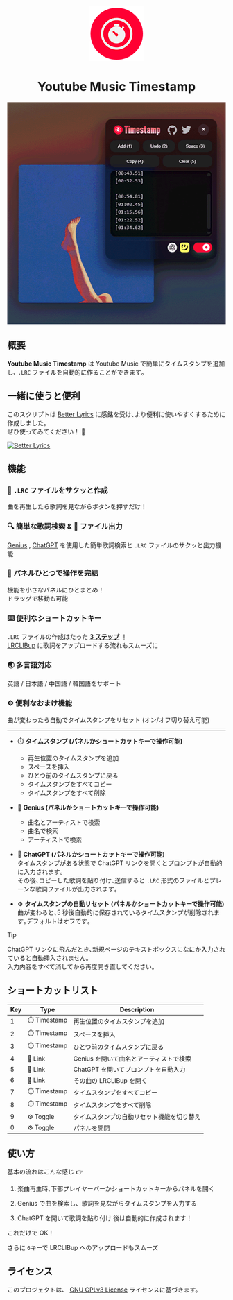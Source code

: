 <p align="center">
 <img src="./images/icons/normal/icon-128.webp" height="128" alt="Logo">
 <h1 align="center">Youtube Music Timestamp</h1>
</p>

<p align="center">
 <img src="./images/assets/cover.webp" height="512" alt="Cover">
</p>

## 概要

**Youtube Music Timestamp** は Youtube Music で簡単にタイムスタンプを追加し､ `.LRC` ファイルを自動的に作ることができます｡

<!-- ## DownloadG -->

## 一緒に使うと便利

このスクリプトは [Better Lyrics](https://chromewebstore.google.com/detail/better-lyrics-lyrics-for/effdbpeggelllpfkjppbokhmmiinhlmg) に感銘を受け､より便利に使いやすくするために作成しました｡  
ぜひ使ってみてください！ 🤝

[![Better Lyrics](https://developer.chrome.com/static/docs/webstore/branding/image/206x58-chrome-web-bcb82d15b2486.png)](https://chromewebstore.google.com/detail/better-lyrics-lyrics-for/effdbpeggelllpfkjppbokhmmiinhlmg)

## 機能

### 🎵 `.LRC` ファイルをサクッと作成

曲を再生したら歌詞を見ながらボタンを押すだけ！

### 🔍 簡単な歌詞検索 & 📂 ファイル出力

[Genius](https://genius.com) , [ChatGPT](https://chatgpt.com) を使用した簡単歌詞検索と `.LRC` ファイルのサクッと出力機能

### 🧩 パネルひとつで操作を完結

機能を小さなパネルにひとまとめ！  
ドラッグで移動も可能

### ⌨️ 便利なショートカットキー

`.LRC` ファイルの作成はたった [**3 ステップ**](#使い方) ！  
 [LRCLIBup](https://lrclibup.boidu.dev) に歌詞をアップロードする流れもスムーズに

### 🌏 多言語対応

英語 / 日本語 / 中国語 / 韓国語をサポート

### ⚙️ 便利なおまけ機能

曲が変わったら自動でタイムスタンプをリセット (オン/オフ切り替え可能)

---

- ⏱️ **タイムスタンプ (パネルかショートカットキーで操作可能)**

  - 再生位置のタイムスタンプを追加
  - スペースを挿入
  - ひとつ前のタイムスタンプに戻る
  - タイムスタンプをすべてコピー
  - タイムスタンプをすべて削除

- 🔗 **Genius (パネルかショートカットキーで操作可能)**

  - 曲名とアーティストで検索
  - 曲名で検索
  - アーティストで検索

- 🔗 **ChatGPT (パネルかショートカットキーで操作可能)**  
  タイムスタンプがある状態で ChatGPT リンクを開くとプロンプトが自動的に入力されます｡  
  その後､コピーした歌詞を貼り付け､送信すると `.LRC` 形式のファイルとプレーンな歌詞ファイルが出力されます｡

- ⚙️ **タイムスタンプの自動リセット (パネルかショートカットキーで操作可能)**  
  曲が変わると､5 秒後自動的に保存されているタイムスタンプが削除されます｡デフォルトはオフです｡

> [!TIP]
> ChatGPT リンクに飛んだとき､新規ページのテキストボックスになにか入力されていると自動挿入されません｡  
> 入力内容をすべて消してから再度開き直してください｡

## ショートカットリスト

| Key | Type         | Description                                |
| --- | ------------ | ------------------------------------------ |
| 1   | ⏱️ Timestamp | 再生位置のタイムスタンプを追加             |
| 2   | ⏱️ Timestamp | スペースを挿入                             |
| 3   | ⏱️ Timestamp | ひとつ前のタイムスタンプに戻る             |
| 4   | 🔗 Link      | Genius を開いて曲名とアーティストで検索    |
| 5   | 🔗 Link      | ChatGPT を開いてプロンプトを自動入力       |
| 6   | 🔗 Link      | その曲の LRCLIBup を開く                   |
| 7   | ⏱️ Timestamp | タイムスタンプをすべてコピー               |
| 8   | ⏱️ Timestamp | タイムスタンプをすべて削除                 |
| 9   | ⚙️ Toggle    | タイムスタンプの自動リセット機能を切り替え |
| 0   | ⚙️ Toggle    | パネルを開閉                               |

## 使い方

基本の流れはこんな感じ 👉

1. 楽曲再生時､下部プレイヤーバーかショートカットキーからパネルを開く

2. Genius で曲を検索し、歌詞を見ながらタイムスタンプを入力する

3. ChatGPT を開いて歌詞を貼り付け 後は自動的に作成されます！

これだけで OK！

さらに `6`キーで LRCLIBup へのアップロードもスムーズ

## ライセンス

このプロジェクトは、 [GNU GPLv3 License](LICENCE) ライセンスに基づきます。
